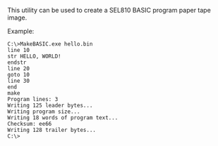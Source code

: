 This utility can be used to create a SEL810 BASIC program paper tape image.

Example:
```
C:\>MakeBASIC.exe hello.bin
line 10
str HELLO, WORLD!
endstr
line 20
goto 10
line 30
end
make
Program lines: 3
Writing 125 leader bytes...
Writing program size...
Writing 18 words of program text...
Checksum: ee66
Writing 128 trailer bytes...
C:\>
```
